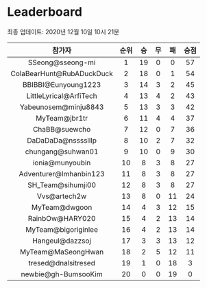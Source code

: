 # Leaderboard
최종 업데이트: 2020년 12월 10일 10시 21분




| 참가자 | 순위 | 승 | 무 | 패 | 승점 |
|:---:|:---:|:---:|:---:|:---:|:---:|
| SSeong@sseong-mi | 1 | 19 | 0 | 0 | 57 |
| ColaBearHunt@RubADuckDuck | 2 | 18 | 0 | 1 | 54 |
| BBIBBI@Eunyoung1223 | 3 | 14 | 3 | 2 | 45 |
| LittleLyrical@ArfiTech | 4 | 13 | 4 | 2 | 43 |
| Yabeunosem@minju8843 | 5 | 13 | 3 | 3 | 42 |
| MyTeam@jbr1tr | 6 | 11 | 4 | 4 | 37 |
| ChaBB@suewcho | 7 | 12 | 0 | 7 | 36 |
| DaDaDaDa@nsssslllp | 8 | 10 | 2 | 7 | 32 |
| chungang@suhwan01 | 9 | 10 | 0 | 9 | 30 |
| ionia@munyoubin | 10 | 8 | 3 | 8 | 27 |
| Adventurer@Imhanbin123 | 11 | 8 | 3 | 8 | 27 |
| SH_Team@sihumji00 | 12 | 8 | 3 | 8 | 27 |
| Vvs@artech2w | 13 | 8 | 0 | 11 | 24 |
| MyTeam@dwgoon | 14 | 4 | 3 | 12 | 15 |
| RainbOw@HARY020 | 15 | 4 | 2 | 13 | 14 |
| MyTeam@bigoriginlee | 16 | 4 | 2 | 13 | 14 |
| Hangeul@dazzsoj | 17 | 3 | 3 | 13 | 12 |
| MyTeam@MaSeongHwan | 18 | 2 | 5 | 12 | 11 |
| tresed@dnalsitresed | 19 | 1 | 0 | 18 | 3 |
| newbie@gh-BumsooKim | 20 | 0 | 0 | 19 | 0 |